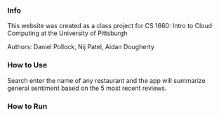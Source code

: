 ### Info
This website was created as a class project for CS 1660: Intro to Cloud Computing at the University of Pittsburgh

Authors: Daniel Pollock, Nij Patel, Aidan Dougherty

### How to Use

Search enter the name of any restaurant and the app will summarize general sentiment based on the 5 most recent reviews.


### How to Run

